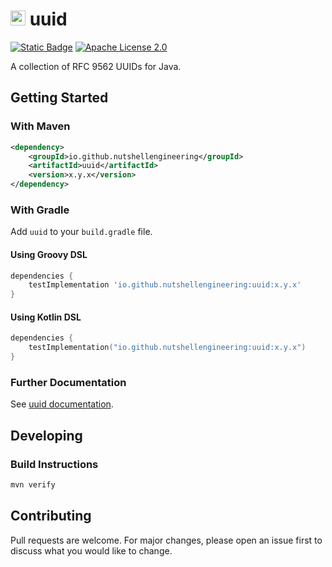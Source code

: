 # <img class="avatar mr-2 d-none d-md-block" alt="Owner avatar" src="https://avatars.githubusercontent.com/u/212110541?s=48&amp;v=4" width="24" height="24"> uuid

[![Static Badge](https://img.shields.io/badge/Nutshell_Engineering-Internal-green?logo=okta)](https://github.com/search?q=org%3ANutshellEngineering+topic%3Ainternal&type=repositories)
[![Apache License 2.0](https://img.shields.io/:license-Apache%20License%202.0-blue.svg?style=shield)](https://github.com/TomRegan/comparatorverifier/blob/main/LICENSE.md)

A collection of RFC 9562 UUIDs for Java.

## Getting Started

### With Maven

```xml
<dependency>
    <groupId>io.github.nutshellengineering</groupId>
    <artifactId>uuid</artifactId>
    <version>x.y.x</version>
</dependency>
```

### With Gradle

Add `uuid` to your `build.gradle` file.

#### Using Groovy DSL

```gradle
dependencies {
    testImplementation 'io.github.nutshellengineering:uuid:x.y.x'
}
```

#### Using Kotlin DSL

```kotlin
dependencies {
    testImplementation("io.github.nutshellengineering:uuid:x.y.x")
}
``` 

### Further Documentation

See [uuid documentation](https://nutshellengineering.github.io/uuid/).

## Developing

### Build Instructions

```bash
mvn verify
```

## Contributing

Pull requests are welcome. For major changes, please open an issue first
to discuss what you would like to change.
